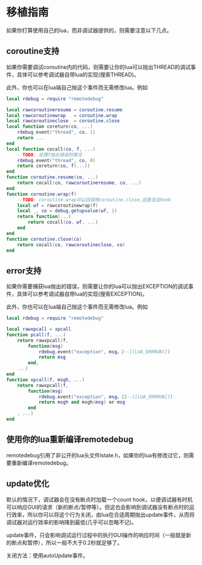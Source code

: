 # 移植指南

如果你打算使用自己的lua，而非调试器提供的，则需要注意以下几点。

## coroutine支持

如果你需要调试coroutine内的代码，则需要让你的lua可以抛出THREAD的调试事件，具体可以参考调试器自带lua的实现(搜索THREAD)。

此外，你也可以在lua端自己抛这个事件而无需修改lua。例如
``` lua
local rdebug = require "remotedebug"

local rawcoroutineresume = coroutine.resume
local rawcoroutinewrap   = coroutine.wrap
local rawcoroutineclose  = coroutine.close
local function coreturn(co, ...)
    rdebug.event("thread", co, 1)
    return ...
end
local function cocall(co, f, ...)
    --TODO: 处理f抛出错误的情况
    rdebug.event("thread", co, 0)
    return coreturn(co, f(...))
end
function coroutine.resume(co, ...)
    return cocall(co, rawcoroutineresume, co, ...)
end
function coroutine.wrap(f)
    --TODO: coroutine.wrap可以回调用coroutine.close,这里没法hook
    local wf = rawcoroutinewrap(f)
    local _, co = debug.getupvalue(wf, 1)
    return function(...)
        return cocall(co, wf, ...)
    end
end
function coroutine.close(co)
    return cocall(co, rawcoroutineclose, co)
end
```

## error支持

如果你需要捕获lua抛出的错误，则需要让你的lua可以抛出EXCEPTION的调试事件，具体可以参考调试器自带lua的实现(搜索EXCEPTION)。

此外，你也可以在lua端自己抛这个事件而无需修改lua。例如
``` lua
local rdebug = require "remotedebug"

local rawxpcall = xpcall
function pcall(f, ...)
    return rawxpcall(f,
        function(msg)
            rdebug.event("exception", msg，2--[[LUA_ERRRUN]])
            return msg
        end,
    ...)
end
function xpcall(f, msgh, ...)
    return rawxpcall(f,
        function(msg)
            rdebug.event("exception", msg，22--[[LUA_ERRRUN]])
            return msgh and msgh(msg) or msg
        end
    , ...)
end
```

## 使用你的lua重新编译remotedebug

remotedebug引用了非公开的lua头文件lstate.h，如果你的lua有修改过它，则需要重新编译remotedebug。


## update优化

默认的情况下，调试器会在没有断点时加载一个count hook，以便调试器有时机可以响应GUI的请求（新的断点/暂停等）。但这也会影响到调试器没有断点时的运行效率，所以你可以将这个行为关闭，由lua在合适周期抛出update事件，从而将调试器对运行效率的影响降到最低(几乎可以忽略不记)。

update事件，只会影响调试运行过程中的执行GUI操作的响应时间（一般就是新的断点和暂停），所以一般不大于0.2秒就足够了。

关闭方法：使用autoUpdate事件。
